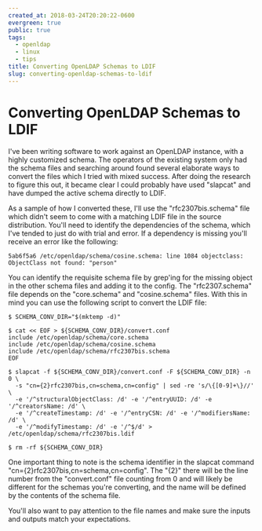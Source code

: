 ```yaml
---
created_at: 2018-03-24T20:20:22-0600
evergreen: true
public: true
tags:
  - openldap
  - linux
  - tips
title: Converting OpenLDAP Schemas to LDIF
slug: converting-openldap-schemas-to-ldif
---
```


# Converting OpenLDAP Schemas to LDIF

I've been writing software to work against an OpenLDAP instance, with a highly customized schema. The operators of the existing system only had the schema files and searching around found several elaborate ways to convert the files which I tried with mixed success. After doing the research to figure this out, it became clear I could probably have used "slapcat" and have dumped the active schema directly to LDIF.

As a sample of how I converted these, I'll use the "rfc2307bis.schema" file which didn't seem to come with a matching LDIF file in the source distribution. You'll need to identify the dependencies of the schema, which I've tended to just do with trial and error. If a dependency is missing you'll receive an error like the following:

```console
5ab6f5a6 /etc/openldap/schema/cosine.schema: line 1084 objectclass: ObjectClass not found: "person"
```

You can identify the requisite schema file by grep'ing for the missing object in the other schema files and adding it to the config. The "rfc2307.schema" file depends on the "core.schema" and "cosine.schema" files. With this in mind you can use the following script to convert the LDIF file:

```console
$ SCHEMA_CONV_DIR="$(mktemp -d)"

$ cat << EOF > ${SCHEMA_CONV_DIR}/convert.conf
include /etc/openldap/schema/core.schema
include /etc/openldap/schema/cosine.schema
include /etc/openldap/schema/rfc2307bis.schema
EOF

$ slapcat -f ${SCHEMA_CONV_DIR}/convert.conf -F ${SCHEMA_CONV_DIR} -n 0 \
  -s "cn={2}rfc2307bis,cn=schema,cn=config" | sed -re 's/\{[0-9]+\}//' \
  -e '/^structuralObjectClass: /d' -e '/^entryUUID: /d' -e '/^creatorsName: /d' \
  -e '/^createTimestamp: /d' -e '/^entryCSN: /d' -e '/^modifiersName: /d' \
  -e '/^modifyTimestamp: /d' -e '/^$/d' > /etc/openldap/schema/rfc2307bis.ldif

$ rm -rf ${SCHEMA_CONV_DIR}
```

One important thing to note is the schema identifier in the slapcat command "cn={2}rfc2307bis,cn=schema,cn=config". The "{2}" there will be the line number from the "convert.conf" file counting from 0 and will likely be different for the schemas you're converting, and the name will be defined by the contents of the schema file.

You'll also want to pay attention to the file names and make sure the inputs and outputs match your expectations.
